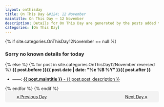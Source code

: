 ```yaml
---
layout: onthisday
title: On This Day &#124; 12 November
maintitle: On This Day — 12 November
description: Details for On This Day are generated by the posts added to the website so the content is subject to changes/updates over time.
categories: [On This Day]
---
```


{% if site.categories.OnThisDay12November == null %}
<h3>Sorry no known details for today</h3>
{% else %}
{% for post in site.categories.OnThisDay12November reversed %}
<strong>{{ post.before }}{{ post.date | date: "%e %B %Y" }}{{ post.after }}</strong>
<ul>
<li> ——: <a class="{{ post.class }}" href="{{ post.url }}"><strong>{{ post.maintitle }}</strong> - {{ post.post_description }}</a></li>
</ul>
{% endfor %}
{% endif %}
<br />
<div style="background-color: #f3f3f3; padding: 10px; border-radius: 5px; text-align: center; display: flex; justify-content: space-evenly;">
<a href="/onthisday/11/11-11">« Previous Day</a>
<span style="visibility:hidden;">[ Visit Leap Year February 29 ]</span>
<a href="/onthisday/11/11-13">Next Day »</a>
</div>
